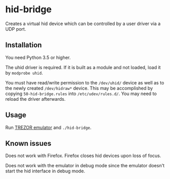 # hid-bridge

Creates a virtual hid device which can be controlled by a user driver via a UDP port.

## Installation

You need Python 3.5 or higher.

The uhid driver is required. If it is built as a module and not loaded, load it by `modprobe uhid`.

You must have read/write permission to the `/dev/uhid/` device as well as to the newly created `/dev/hidraw*` device. This may be accomplished by copying `50-hid-bridge.rules` into `/etc/udev/rules.d/`. You may need to reload the driver afterwards.

## Usage

Run [TREZOR emulator](https://github.com/trezor/trezor-core/blob/master/docs/emulator.md) and `./hid-bridge`.

## Known issues

Does not work with Firefox. Firefox closes hid devices upon loss of focus.

Does not work with the emulator in debug mode since the emulator doesn't start the hid interface in debug mode.
